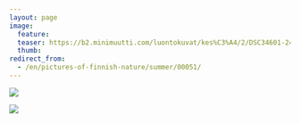 ```yaml
---
layout: page
image:
  feature:
  teaser: https://b2.minimuutti.com/luontokuvat/kes%C3%A4/2/DSC34601-245px.jpg
  thumb:
redirect_from:
  - /en/pictures-of-finnish-nature/summer/00051/
---
```


![](https://b2.minimuutti.com/luontokuvat/kes%C3%A4/2/DSC34601-800px.jpg)

![](https://b2.minimuutti.com/luontokuvat/kes%C3%A4/2/DSC34602-800px.jpg)
